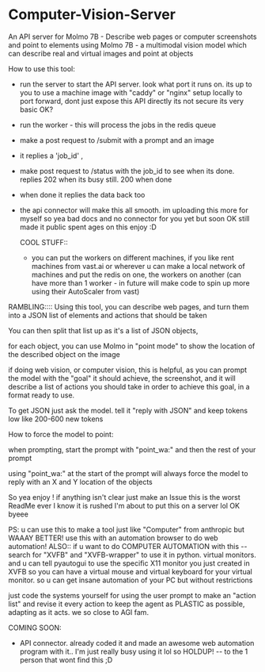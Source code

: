 # Computer-Vision-Server
An API server for Molmo 7B - Describe web pages or computer screenshots and point to elements using Molmo 7B - a multimodal vision model which can describe real and virtual images and point at objects

How to use this tool:
- run the server to start the API server. look what port it runs on. its up to you to use a machine image with "caddy" or "nginx" setup locally to port forward, dont just expose this API directly its not secure its very basic OK?
- run the worker - this will process the jobs in the redis queue
- make a post request to /submit with a prompt and an image
- it replies a 'job_id' ,
- make post request to /status with the job_id to see when its done. replies 202 when its busy still. 200 when done
- when done it replies the data back too
- the api connector will make this all smooth. im uploading this more for myself so yea bad docs and no connector for you yet but soon OK still made it public spent ages on this enjoy :D

  COOL STUFF::
  - you can put the workers on different machines, if you like rent machines from vast.ai or wherever u can make a local network of machines and put the redis on one, the workers on another (can have more than 1 worker - in future will make code to spin up more using their AutoScaler from vast)


RAMBLING::::
Using this tool, you can describe web pages, and turn them into a JSON list of elements and actions that should be taken

You can then split that list up as it's a list of JSON objects, 

for each object, you can use Molmo in "point mode" to show the location of the described object on the image

if doing web vision, or computer vision, this is helpful, as you can prompt the model with the "goal" it should achieve, the screenshot, and it will describe a list of actions you should take in order to achieve this goal, in a format ready to use. 

To get JSON just ask the model. tell it "reply with JSON" and keep tokens low like 200-600 new tokens

How to force the model to point:

when prompting, start the prompt with "point_wa:" and then the rest of your prompt

using "point_wa:" at the start of the prompt will always force the model to reply with an X and Y location of the objects

So yea enjoy ! if anything isn't clear just make an Issue this is the worst ReadMe ever I know it is rushed I'm about to put this on a server lol OK byeee

PS: u can use this to make a tool just like "Computer" from anthropic but WAAAY BETTER! use this with an automation browser to do web automation! 
ALSO:: if u want to do COMPUTER AUTOMATION with this -- search for "XVFB" and "XVFB-wrapper" to use it in python. virtual monitors. 
and u can tell pyautogui to use the specific X11 monitor you just created in XVFB so you can have a virtual mouse and virtual keyboard for your virtual monitor. 
so u can get insane automation of your PC but without restrictions

just code the systems yourself for using the user prompt to make an "action list" and revise it every action to keep the agent as PLASTIC as possible, adapting as it acts. we so close to AGI fam.

COMING SOON:
- API connector. already coded it and made an awesome web automation program with it.. I'm just really busy using it lol so HOLDUP! -- to the 1 person that wont find this ;D

  
